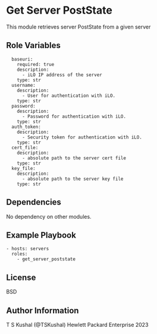 Get Server PostState
=========

This module retrieves server PostState from a given server

Role Variables
--------------

```
  baseuri:
    required: true
    description:
      - iLO IP address of the server
    type: str
  username:
    description:
      - User for authentication with iLO.
    type: str
  password:
    description:
      - Password for authentication with iLO.
    type: str
  auth_token:
    description:
      - Security token for authentication with iLO.
    type: str
  cert_file:
    description:
      - absolute path to the server cert file
    type: str
  key_file:
    description:
      - absolute path to the server key file
    type: str
```

Dependencies
------------

No dependency on other modules.

Example Playbook
----------------

```
- hosts: servers
  roles:
    - get_server_poststate
```

License
-------

BSD

Author Information
------------------

T S Kushal (@TSKushal) Hewlett Packard Enterprise 2023 